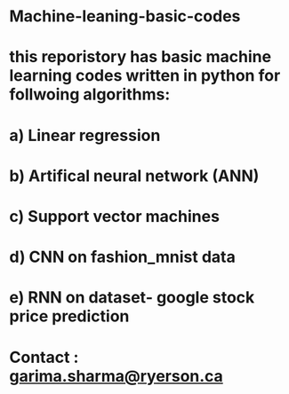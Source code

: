 # Machine-leaning-basic-codes
# this reporistory has basic machine learning codes written in python for follwoing algorithms: 
# a) Linear regression
# b) Artifical neural network (ANN)
# c) Support vector machines
# d) CNN on fashion_mnist data
# e) RNN on dataset- google stock price prediction

# Contact : garima.sharma@ryerson.ca
